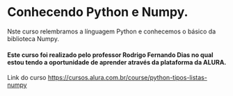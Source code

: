 # Conhecendo Python e Numpy.

Nste curso relembramos a línguagem Python e conhecemos o básico da biblioteca Numpy.

#### Este curso foi realizado pelo professor Rodrigo Fernando Dias no qual estou tendo a oportunidade de aprender através da plataforma da ALURA.

Link do curso https://cursos.alura.com.br/course/python-tipos-listas-numpy